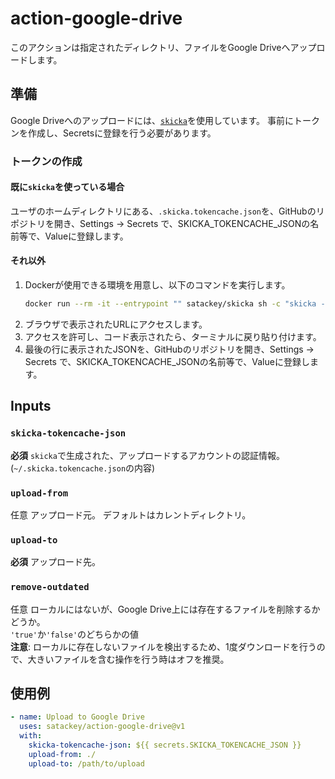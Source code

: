 # action-google-drive

このアクションは指定されたディレクトリ、ファイルをGoogle Driveへアップロードします。

## 準備
Google Driveへのアップロードには、[`skicka`](https://github.com/google/skicka)を使用しています。
事前にトークンを作成し、Secretsに登録を行う必要があります。

### トークンの作成
#### 既に`skicka`を使っている場合
ユーザのホームディレクトリにある、`.skicka.tokencache.json`を、GitHubのリポジトリを開き、Settings → Secrets で、SKICKA_TOKENCACHE_JSONの名前等で、Valueに登録します。


#### それ以外
1. Dockerが使用できる環境を用意し、以下のコマンドを実行します。
    ```sh
    docker run --rm -it --entrypoint "" satackey/skicka sh -c "skicka --no-browser-auth ls && cat /root/.skicka.tokencache.json"
    ```
1. ブラウザで表示されたURLにアクセスします。
1. アクセスを許可し、コード表示されたら、ターミナルに戻り貼り付けます。
1. 最後の行に表示されたJSONを、GitHubのリポジトリを開き、Settings → Secrets で、SKICKA_TOKENCACHE_JSONの名前等で、Valueに登録します。

## Inputs

### `skicka-tokencache-json`

**必須** `skicka`で生成された、アップロードするアカウントの認証情報。
(`~/.skicka.tokencache.json`の内容)

### `upload-from`

任意 アップロード元。 デフォルトはカレントディレクトリ。

### `upload-to`

**必須** アップロード先。 

### `remove-outdated`
任意 ローカルにはないが、Google Drive上には存在するファイルを削除するかどうか。  
`'true'`か`'false'`のどちらかの値  
**注意**: ローカルに存在しないファイルを検出するため、1度ダウンロードを行うので、大きいファイルを含む操作を行う時はオフを推奨。

## 使用例

```yaml
- name: Upload to Google Drive
  uses: satackey/action-google-drive@v1
  with:
    skicka-tokencache-json: ${{ secrets.SKICKA_TOKENCACHE_JSON }}
    upload-from: ./
    upload-to: /path/to/upload
```
